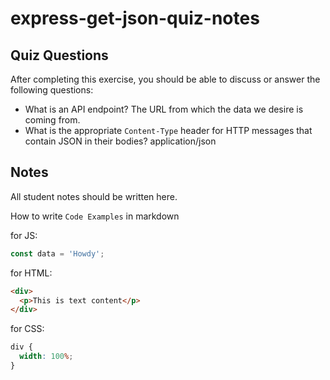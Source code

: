 # express-get-json-quiz-notes

## Quiz Questions

After completing this exercise, you should be able to discuss or answer the following questions:

- What is an API endpoint?
  The URL from which the data we desire is coming from.
- What is the appropriate `Content-Type` header for HTTP messages that contain JSON in their bodies?
  application/json

## Notes

All student notes should be written here.

How to write `Code Examples` in markdown

for JS:

```javascript
const data = 'Howdy';
```

for HTML:

```html
<div>
  <p>This is text content</p>
</div>
```

for CSS:

```css
div {
  width: 100%;
}
```
